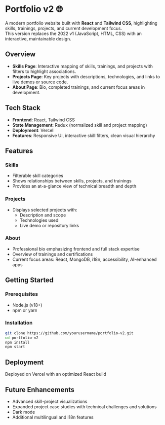 # Portfolio v2 🌐

A modern portfolio website built with **React** and **Tailwind CSS**, highlighting skills, trainings, projects, and current development focus.  
This version replaces the 2022 v1 (JavaScript, HTML, CSS) with an interactive, maintainable design.

## Overview

- **Skills Page**: Interactive mapping of skills, trainings, and projects with filters to highlight associations.  
- **Projects Page**: Key projects with descriptions, technologies, and links to live demos or source code.  
- **About Page**: Bio, completed trainings, and current focus areas in development.

## Tech Stack

- **Frontend**: React, Tailwind CSS  
- **State Management**: Redux (normalized skill and project mapping)  
- **Deployment**: Vercel  
- **Features**: Responsive UI, interactive skill filters, clean visual hierarchy

## Features

### Skills
- Filterable skill categories  
- Shows relationships between skills, projects, and trainings  
- Provides an at-a-glance view of technical breadth and depth  

### Projects
- Displays selected projects with:
  - Description and scope  
  - Technologies used  
  - Live demo or repository links  

### About
- Professional bio emphasizing frontend and full stack expertise  
- Overview of trainings and certifications  
- Current focus areas: React, MongoDB, i18n, accessibility, AI-enhanced apps

## Getting Started

### Prerequisites
- Node.js (v18+)  
- npm or yarn  

### Installation
```bash
git clone https://github.com/yourusername/portfolio-v2.git
cd portfolio-v2
npm install
npm start
```
## Deployment

Deployed on Vercel with an optimized React build

## Future Enhancements

- Advanced skill-project visualizations
- Expanded project case studies with technical challenges and solutions
- Dark mode
- Additional multilingual and i18n features
